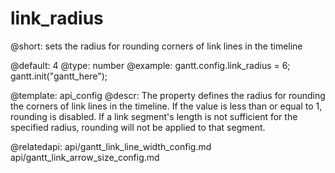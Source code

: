 link_radius
=============

@short: sets the radius for rounding corners of link lines in the timeline

@default: 4
@type: number
@example:
gantt.config.link_radius = 6;
gantt.init("gantt_here");

@template: api_config
@descr:
The property defines the radius for rounding the corners of link lines in the timeline. If the value is less than or equal to 1, rounding is disabled. If a link segment's length is not sufficient for the specified radius, rounding will not be applied to that segment.

@relatedapi:
api/gantt_link_line_width_config.md
api/gantt_link_arrow_size_config.md